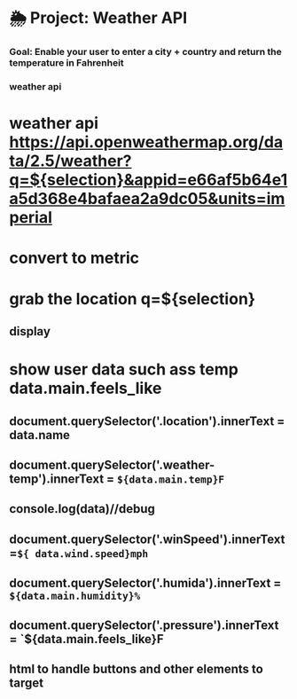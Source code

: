 # 🌦 Project: Weather API

### Goal: Enable your user to enter a city + country and return the temperature in Fahrenheit

### weather api 

# weather api https://api.openweathermap.org/data/2.5/weather?q=${selection}&appid=e66af5b64e1a5d368e4bafaea2a9dc05&units=imperial
# convert to metric 
# grab the location q=${selection}
## display 

# show user data such ass temp data.main.feels_like 
 ## document.querySelector('.location').innerText = data.name
  ## document.querySelector('.weather-temp').innerText = `${data.main.temp}F`
   ##  console.log(data)//debug
   ## document.querySelector('.winSpeed').innerText =`${ data.wind.speed}mph`
   ## document.querySelector('.humida').innerText = `${data.main.humidity}%`
   ## document.querySelector('.pressure').innerText = `${data.main.feels_like}F
## html to handle buttons and other elements to target 